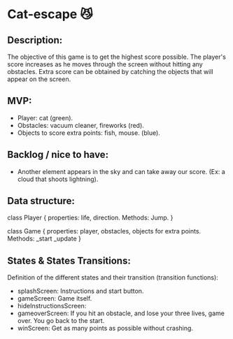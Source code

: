 # Cat-escape 😼

## Description:
The objective of this game is to get the highest score possible. The player's score increases as he moves through the screen without hitting any obstacles. Extra score can be obtained by catching the objects that will appear on the screen. 

## MVP:

- Player: cat (green).
- Obstacles: vacuum cleaner, fireworks (red).
- Objects to score extra points: fish, mouse. (blue).

## Backlog / nice to have:

- Another element appears in the sky and can take away our score. (Ex: a cloud that shoots lightning). 

## Data structure:
class Player {
properties: life, direction.
Methods: Jump.
}

class Game { properties: player, obstacles, objects for extra points. Methods:
\_start
\_update
}

## States & States Transitions:

Definition of the different states and their transition (transition functions):

- splashScreen: Instructions and start button.
- gameScreen: Game itself.
- hideInstructionsScreen: 
- gameoverScreen: If you hit an obstacle, and lose your three lives, game over. You go back to the start.
- winScreen: Get as many points as possible without crashing.



